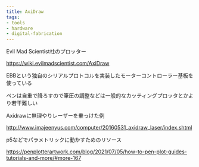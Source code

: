 ```yaml
---
title: AxiDraw
tags:
- tools
- hardware
- digital-fabrication
---
```


Evil Mad Scientist社のプロッター

https://wiki.evilmadscientist.com/AxiDraw

EBBという独自のシリアルプロトコルを実装したモーターコントローラー基板を使っている

ペンは自重で降ろすので筆圧の調整などは一般的なカッティングプロッタとかより若干難しい

Axidrawに無理やりレーザーを乗っけた例

http://www.imajeenyus.com/computer/20160531_axidraw_laser/index.shtml

p5などでパラメトリックに動かすためのリソース

https://penplotterartwork.com/blog/2021/07/05/how-to-pen-plot-guides-tutorials-and-more/#more-167